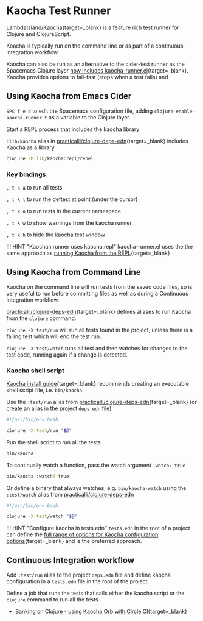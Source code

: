 # Kaocha Test Runner

[LambdaIsland/Kaocha](https://github.com/lambdaisland/kaocha "LambdaIsland Kaocha GitHub Repository"){target=_blank} is a feature rich test runner for Clojure and ClojureScript.

Koacha is typically run on the command line or as part of a continuous integration workflow.

Kaocha can also be run as an alternative to the cider-test runner as the Spacemacs Clojure layer [now includes kaocha-runner.el](https://github.com/syl20bnr/spacemacs/pull/15268){target=_blank}.  Kaocha provides options to fail-fast (stops when a test fails) and


## Using Kaocha from Emacs Cider

`SPC f e d` to edit the Spacemacs configuration file, adding `clojure-enable-kaocha-runner t` as a variable to the Clojure layer.

Start a REPL process that includes the kaocha library

`:lib/kaocha` alias in [practicalli/clojure-deps-edn](https://github.com/practicalli/clojure-deps-edn){target=_blank} includes Kaocha as a library

```bash
clojure -M:lib/kaocha:repl/rebel
```

### Key bindings

`, t k a` to run all tests

`, t k t` to run the deftest at point (under the cursor)

`, t k n` to run tests in the current namespace

`, t k w` to show warnings from the kaocha runner

`, t k h` to hide the kaocha test window

!!! HINT "Kaochan runner uses kaocha.repl"
    kaocha-runner.el uses the the same appraoch as [running Kaocha from the REPL](https://cljdoc.org/d/lambdaisland/kaocha/1.60.977/doc/5-running-kaocha-from-the-repl "Kaocha cljdoc"){target=_blank}


## Using Kaocha from Command Line

Kaocha on the command line will run tests from the saved code files, so is very useful to run before committing files as well as during a Continuous Integration workflow.

[practicalli/clojure-deps-edn](https://github.com/practicalli/clojure-deps-edn){target=_blank} defines aliases to run Kaocha from the `clojure` command:

`clojure -X:test/run` will run all tests found in the project, unless there is a failing test which will end the test run.

`clojure -X:test/watch` runs all test and then watches for changes to the test code, running again if a change is detected.


### Kaocha shell script

[Kaocha install guide](https://cljdoc.org/d/lambdaisland/kaocha/1.60.977/doc/2-installing){target=_blank} recommends creating an executable shell script file, i.e. `bin/kaocha`

Use the `:test/run` alias from [practicalli/clojure-deps-edn](https://github.com/practicalli/clojure-deps-edn){target=_blank} (or create an alias in the project `deps.edn` file)

```bash
#!/usr/bin/env bash

clojure -X:test/run "$@"
```

Run the shell script to run all the tests

```bash
bin/kaocha
```

To continually watch a function, pass the watch argument `:watch? true`

```bash
bin/kaocha :watch? true
```

Or define a binary that always watches, e.g. `bin/kaocha-watch` using the `:test/watch` alias from [practicalli/clojure-deps-edn](https://github.com/practicalli/clojure-deps-edn)

```bash
#!/usr/bin/env bash

clojure -X:test/watch "$@"
```

!!! HINT "Configure kaocha in tests.edn"
   `tests.edn` in the root of a project can define the [full range of options for Kaocha configuration options](https://cljdoc.org/d/lambdaisland/kaocha/1.62.993/doc/3-configuration){target=_blank} and is the preferred approach.


## Continuous Integration workflow

Add `:test/run` alias to the project `deps.edn` file and define kaocha configuration in a `tests.edn` file in the root of the project.

Define a job that runs the tests that calls either the kaocha script or the `clojure` command to run all the tests.

* [Banking on Clojure - using Kaocha Orb with Circle CI](https://practical.li/clojure-web-services/projects/banking-on-clojure/continuous-integration.html){target=_blank}
